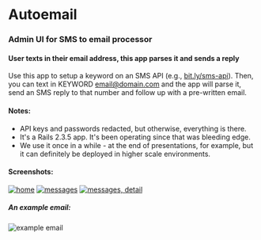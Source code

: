 Autoemail
=========

### Admin UI for SMS to email processor
#### User texts in their email address, this app parses it and sends a reply

Use this app to setup a keyword on an SMS API (e.g., [bit.ly/sms-api](http://bit.ly/sms-api)). Then, you can text in KEYWORD email@domain.com and the app will parse it, send an SMS reply to that number and follow up with a pre-written email.


#### Notes:

* API keys and passwords redacted, but otherwise, everything is there.
* It's a Rails 2.3.5 app. It's been operating since that was bleeding edge.
* We use it once in a while - at the end of presentations, for example, but it can definitely be deployed in higher scale environments.

#### Screenshots:

[![home](http://dl.dropbox.com/u/225019/rm-app-screenshots/Autoemail/thumb_home.png)](http://dl.dropbox.com/u/225019/rm-app-screenshots/Autoemail/home.png)
[![messages](http://dl.dropbox.com/u/225019/rm-app-screenshots/Autoemail/thumb_messages.png)](http://dl.dropbox.com/u/225019/rm-app-screenshots/Autoemail/messages.png)
[![messages, detail](http://dl.dropbox.com/u/225019/rm-app-screenshots/Autoemail/thumb_messages-detail.png)](http://dl.dropbox.com/u/225019/rm-app-screenshots/Autoemail/messages-detail.png)

##### An example email:

![example email](http://dl.dropbox.com/u/225019/rm-app-screenshots/Autoemail/example-email.png)

